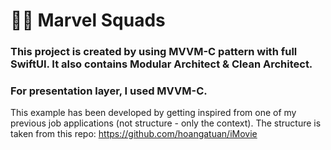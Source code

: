 # 🦸‍♂️ Marvel Squads

### This project is created by using MVVM-C pattern with full SwiftUI. It also contains Modular Architect & Clean Architect. 
### For presentation layer, I used MVVM-C. 

This example has been developed by getting inspired from one of my previous job applications (not structure - only the context). The structure is taken from 
this repo: https://github.com/hoangatuan/iMovie




